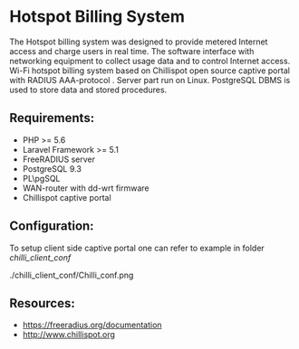 # Hotspot Billing System

The Hotspot billing system was designed to provide metered Internet access and charge users in real time.
The software interface with networking equipment to collect usage data and to control Internet access. 
Wi-Fi hotspot billing system based on Chillispot open source captive portal with RADIUS AAA-protocol .
Server part run on Linux. PostgreSQL DBMS is used to store data and stored procedures.

## Requirements:

- PHP >= 5.6
- Laravel Framework >= 5.1
- FreeRADIUS server
- PostgreSQL 9.3
- PL\pgSQL
- WAN-router with dd-wrt firmware
- Chillispot captive portal

## Configuration:


To setup client side captive portal one can refer to example in folder *chilli_client_conf* 


./chilli_client_conf/Chilli_conf.png


## Resources:
- https://freeradius.org/documentation
- http://www.chillispot.org
